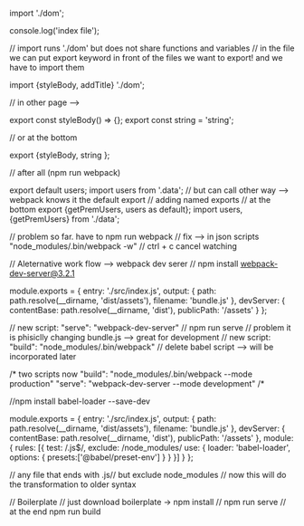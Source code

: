 import './dom';

console.log('index file');

// import runs './dom' but does not share functions and variables
// in the file we can put export keyword in front of the files we want to export! and we have to import them

import {styleBody, addTitle} './dom';


// in other page --> 

export const styleBody() => {};
export const string = 'string';

// or at the bottom

export {styleBody, string };


// after all (npm run webpack)


export default users;
import users from '.data';
// but can call other way --> webpack knows it the default export
// adding named exports
// at the bottom export {getPremUsers, users as default};
import users, {getPremUsers} from './data';


// problem so far. have to npm run webpack
// fix --> in json scripts "node_modules/.bin/webpack -w"
// ctrl + c  cancel watching


// Aleternative work flow --> webpack dev serer 
// npm install webpack-dev-server@3.2.1

module.exports = {
    entry: './src/index.js',
    output: {
        path: path.resolve(__dirname, 'dist/assets'),
        filename: 'bundle.js'
    },
    devServer: {
        contentBase: path.resolve(__dirname, 'dist'),
        publicPath: '/assets'
    }
};

// new script: "serve": "webpack-dev-server"
// npm run serve
// problem it is phisiclly changing bundle.js --> great for development
// new script: "build": "node_modules/.bin/webpack"
// delete babel script --> will be incorporated later

/* two scripts now
"build": "node_modules/.bin/webpack --mode production"
"serve": "webpack-dev-server --mode development"
/*

//npm install babel-loader --save-dev

module.exports = {
    entry: './src/index.js',
    output: {
        path: path.resolve(__dirname, 'dist/assets'),
        filename: 'bundle.js'
    },
    devServer: {
        contentBase: path.resolve(__dirname, 'dist'),
        publicPath: '/assets'
    },
    module: {
        rules: [{
            test: /\.js$/,
            exclude: /node_modules/
            use: {
                loader: 'babel-loader',
                options: {
                    presets:['@babel/preset-env']
                }
            }
        }]
    }
};

// any file that ends with .js// but exclude node_modules
// now this will do the transformation to older syntax





// Boilerplate
// just download boilerplate -> npm install
// npm run serve
// at the end npm run build
